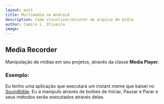```yaml
---
layout: post
title: Multimedia no Android
description: Como visualizar/escutar um arquivo de mídia
author: Camila L. Oliveira
image:
---
```


## Media Recorder
Manipulação de mídias em seu projetos, através da classe **Media Player**.

### Exemplo:
Eu tenho uma aplicação que executará um instant meme que baixei no [Soundbible](soundbible.com). Eu a manipulo através de botões de Iniciar, Pausar e Parar e seus métodos serão executados através delas.
